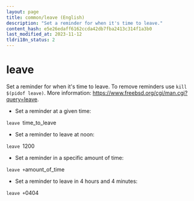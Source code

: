 ```yaml
---
layout: page
title: common/leave (English)
description: "Set a reminder for when it's time to leave."
content_hash: e5e26edaff6162ccda42db7fba2413c314f1a3b0
last_modified_at: 2023-11-12
tldri18n_status: 2
---
```

# leave

Set a reminder for when it's time to leave.
To remove reminders use `kill $(pidof leave)`.
More information: <https://www.freebsd.org/cgi/man.cgi?query=leave>.

- Set a reminder at a given time:

`leave `<span class="tldr-var badge badge-pill bg-dark-lm bg-white-dm text-white-lm text-dark-dm font-weight-bold">time_to_leave</span>

- Set a reminder to leave at noon:

`leave `<span class="tldr-var badge badge-pill bg-dark-lm bg-white-dm text-white-lm text-dark-dm font-weight-bold">1200</span>

- Set a reminder in a specific amount of time:

`leave +`<span class="tldr-var badge badge-pill bg-dark-lm bg-white-dm text-white-lm text-dark-dm font-weight-bold">amount_of_time</span>

- Set a reminder to leave in 4 hours and 4 minutes:

`leave +`<span class="tldr-var badge badge-pill bg-dark-lm bg-white-dm text-white-lm text-dark-dm font-weight-bold">0404</span>
